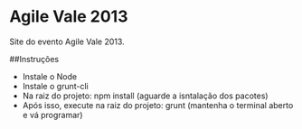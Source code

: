 Agile Vale 2013
=============

Site do evento Agile Vale 2013.

##Instruções

- Instale o Node
- Instale o grunt-cli
- Na raiz do projeto: npm install (aguarde a isntalação dos pacotes)
- Após isso, execute na raiz do projeto: grunt (mantenha o terminal aberto e vá programar)
